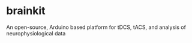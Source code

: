# brainkit
An open-source, Arduino based platform for tDCS, tACS, and analysis of neurophysiological data
